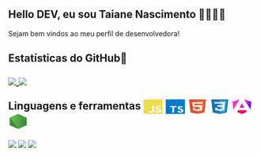### <h2>Hello DEV, eu sou Taiane Nascimento 👩🏾‍💻🤍
Sejam bem vindos ao meu perfil de desenvolvedora!<h2> 


Estatísticas do GitHub🚀 

<a href="https://github.com/taitwelve/github-readme-stats">
  <img height="180em" align="center" src="https://github-readme-stats.vercel.app/api?username=taitwelve&show_icons=true&theme=radical" />
</a>
<a href="https://github.com/taitwelve/convoychat">
  <img height="180em" align="center" src="https://github-readme-stats.vercel.app/api/top-langs?username=taitwelve&layout=compact&langs_count=8&card_width=200&show_icons=true&theme=radical" />
</a>


<div style="display: inline_block"><br>
   Linguagens e ferramentas
  <img align="center" alt="Tai-Js" height="30" width="40" src="https://raw.githubusercontent.com/devicons/devicon/master/icons/javascript/javascript-plain.svg">
  <img align="center" alt="Tai-Ts" height="30" width="40" src="https://raw.githubusercontent.com/devicons/devicon/master/icons/typescript/typescript-plain.svg">
  <img align="center" alt="Tai-HTML" height="30" width="40" src="https://raw.githubusercontent.com/devicons/devicon/master/icons/html5/html5-original.svg">
  <img align="center" alt="Tai-CSS" height="30" width="40" src="https://raw.githubusercontent.com/devicons/devicon/master/icons/css3/css3-original.svg">
  <img align="center" alt="Tai-angular" height="30" width="40" src="https://raw.githubusercontent.com/devicons/devicon/master/icons/angular/angular-original.svg">
<img align="center" alt="Tai-node" height="30" width="40" src="https://raw.githubusercontent.com/devicons/devicon/master/icons/nodejs/nodejs-original.svg">
</div>

###

<div> 
  <a href="https://instagram.com/taianenasciimento" target="_blank"><img src="https://img.shields.io/badge/-Instagram-%23E4405F?style=for-the-badge&logo=instagram&logoColor=white" target="_blank"></a>
  <a href = "mailto:taynascimento15@gmail.com"><img src="https://img.shields.io/badge/-Gmail-%23333?style=for-the-badge&logo=gmail&logoColor=white" target="_blank"></a>
  <a href="https://www.linkedin.com/in/taiane-nascimento-santos" target="_blank"><img src="https://img.shields.io/badge/-LinkedIn-%230077B5?style=for-the-badge&logo=linkedin&logoColor=white" target="_blank"></a>  
</div>
